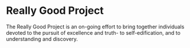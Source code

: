 # Really Good Project

The Really Good Project is an on-going effort to bring together individuals
devoted to the pursuit of excellence and truth- to self-edification, and
to understanding and discovery.
